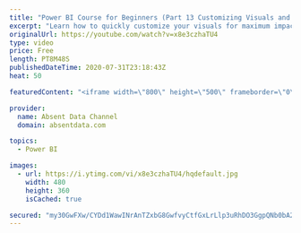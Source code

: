 ```yaml
---
title: "Power BI Course for Beginners (Part 13 Customizing Visuals and Dashboard Structure)"
excerpt: "Learn how to quickly customize your visuals for maximum impact and use visual philosophy to improve your insights."
originalUrl: https://youtube.com/watch?v=x8e3czhaTU4
type: video
price: Free
length: PT8M48S
publishedDateTime: 2020-07-31T23:18:43Z
heat: 50

featuredContent: "<iframe width=\"800\" height=\"500\" frameborder=\"0\" src=\"https://www.youtube.com/embed/x8e3czhaTU4\" allow=\"accelerometer; autoplay; encrypted-media; gyroscope; picture-in-picture\" allowfullscreen></iframe>"

provider:
  name: Absent Data Channel
  domain: absentdata.com

topics:
  - Power BI

images:
  - url: https://i.ytimg.com/vi/x8e3czhaTU4/hqdefault.jpg
    width: 480
    height: 360
    isCached: true

secured: "my30GwFXw/CYDd1WawINrAnTZxbG8GwfvyCtfGxLrLlp3uRhDO3GgpQNb0bA2wO4PaJ8UHrr9vohji/wZSupYmy4S0QQvKPOC/9X6PjXYInwN3/q5ooKj3RIcqcPZdtN3Fyow/HHXOCIeQzUXxMu2Nohi+D513QVvnUKpt+2rJjLU7LdhddQhZgzJUzp7NzqCeb6BCA81OVNirAljOC2NOBEO7O2xyx2ZjvmqMRNn+qaP1pPcgZvYfMuXl4+5rZBm1jQOGtBxfGnX8rrQak7wVNPVJ35/iTuYNae/lRSoj2iv4nl0p4yUcbWx7CkMzQB3k7X1KAOdEFl9Jq2dCUtMtmdZxLImQhm3wKZVQ9RqxHxUgS0XsG+lWAD1muDq7KbUZL92NXTybcF4kSmkOqataSV60ZuJ4/PyliraCZ3rt0=;O+02G2I4B9Xkl6n7M1ufQQ=="
---
```


